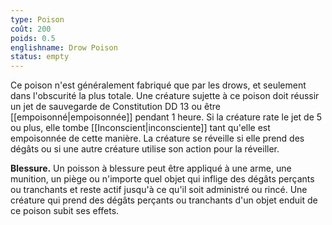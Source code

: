 ```yaml
---
type: Poison
coût: 200
poids: 0.5
englishname: Drow Poison
status: empty
---
```

Ce poison n'est généralement fabriqué que par les drows, et seulement dans l'obscurité la plus totale. Une créature sujette à ce poison doit réussir un jet de sauvegarde de Constitution DD 13 ou être [[empoisonné|empoisonnée]] pendant 1 heure. Si la créature rate le jet de 5 ou plus, elle tombe [[Inconscient|inconsciente]] tant qu'elle est empoisonnée de cette manière. La créature se réveille si elle prend des dégâts ou si une autre créature utilise son action pour la réveiller. 

**Blessure.** Un poisson à blessure peut être appliqué à une arme, une munition, un piège ou n'importe quel objet qui inflige des dégâts perçants ou tranchants et reste actif jusqu'à ce qu'il soit administré ou rincé. Une créature qui prend des dégâts perçants ou tranchants d'un objet enduit de ce poison subit ses effets.
